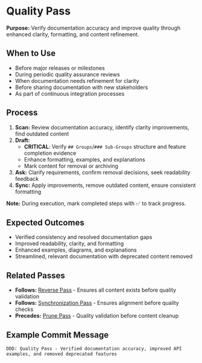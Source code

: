 # Quality Pass

**Purpose:** Verify documentation accuracy and improve quality through enhanced clarity, formatting, and content refinement.

## When to Use
- Before major releases or milestones
- During periodic quality assurance reviews
- When documentation needs refinement for clarity
- Before sharing documentation with new stakeholders
- As part of continuous integration processes

## Process
1. **Scan:** Review documentation accuracy, identify clarity improvements, find outdated content
2. **Draft:**
   - **CRITICAL**: Verify `## Groups`/`### Sub-Groups` structure and feature completion evidence
   - Enhance formatting, examples, and explanations
   - Mark content for removal or archiving
3. **Ask:** Clarify requirements, confirm removal decisions, seek readability feedback
4. **Sync:** Apply improvements, remove outdated content, ensure consistent formatting

**Note:** During execution, mark completed steps with ✅ to track progress.

## Expected Outcomes
- Verified consistency and resolved documentation gaps
- Improved readability, clarity, and formatting
- Enhanced examples, diagrams, and explanations
- Streamlined, relevant documentation with deprecated content removed

## Related Passes
- **Follows:** [Reverse Pass](10_reverse_pass.md) - Ensures all content exists before quality validation
- **Follows:** [Synchronization Pass](7_synchronization_pass.md) - Ensures alignment before quality checks
- **Precedes:** [Prune Pass](9_prune_pass.md) - Quality validation before content cleanup

## Example Commit Message
`DDD: Quality Pass - Verified documentation accuracy, improved API examples, and removed deprecated features`
